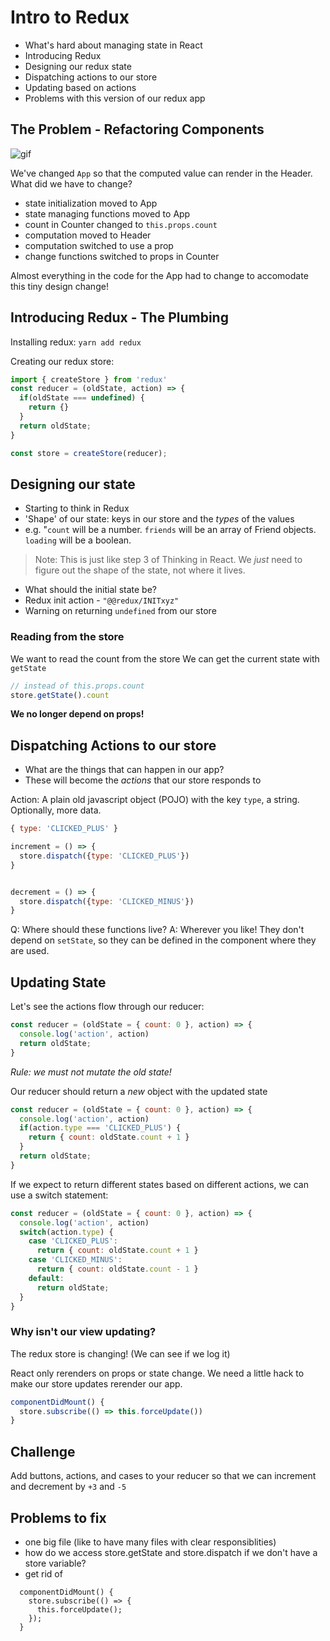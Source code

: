 # Intro to Redux

- What's hard about managing state in React
- Introducing Redux
- Designing our redux state
- Dispatching actions to our store
- Updating based on actions
- Problems with this version of our redux app

## The Problem - Refactoring Components
![gif](http://g.recordit.co/s2OFw0VtYb.gif)

We've changed `App` so that the computed value can render in the Header. What did we have to change?

- state initialization moved to App
- state managing functions moved to App
- count in Counter changed to `this.props.count`
- computation moved to Header
- computation switched to use a prop
- change functions switched to props in Counter

Almost everything in the code for the App had to change to accomodate this tiny design change!

## Introducing Redux - The Plumbing

Installing redux: `yarn add redux`

Creating our redux store:

```js
import { createStore } from 'redux'
const reducer = (oldState, action) => {
  if(oldState === undefined) {
    return {}
  }
  return oldState;
}

const store = createStore(reducer);
```

## Designing our state

- Starting to think in Redux
- 'Shape' of our state: keys in our store and the _types_ of the values
- e.g. "`count` will be a number. `friends` will be an array of Friend objects. `loading` will be a boolean.

> Note: This is just like step 3 of Thinking in React. We _just_ need to figure out the shape of the state, not where it lives.

- What should the initial state be?
- Redux init action - `"@@redux/INITxyz"`
- Warning on returning `undefined` from our store

### Reading from the store

We want to read the count from the store
We can get the current state with `getState`

```js
// instead of this.props.count
store.getState().count
```

**We no longer depend on props!**

## Dispatching Actions to our store

- What are the things that can happen in our app?
- These will become the _actions_ that our store responds to

Action: A plain old javascript object (POJO) with the key `type`, a string. Optionally, more data.

```js
{ type: 'CLICKED_PLUS' }
```

```js
increment = () => {
  store.dispatch({type: 'CLICKED_PLUS'})
}


decrement = () => {
  store.dispatch({type: 'CLICKED_MINUS'})
}
```

Q: Where should these functions live?
A: Wherever you like! They don't depend on `setState`, so they can be defined in the component where they are used.

## Updating State

Let's see the actions flow through our reducer:

```js
const reducer = (oldState = { count: 0 }, action) => {
  console.log('action', action)
  return oldState;
}
```

*Rule: we must not mutate the old state!*

Our reducer should return a _new_ object with the updated state

```js
const reducer = (oldState = { count: 0 }, action) => {
  console.log('action', action)
  if(action.type === 'CLICKED_PLUS') {
    return { count: oldState.count + 1 }
  }
  return oldState;
}
```

If we expect to return different states based on different actions, we can use a switch statement:

```js
const reducer = (oldState = { count: 0 }, action) => {
  console.log('action', action)
  switch(action.type) {
    case 'CLICKED_PLUS':
      return { count: oldState.count + 1 }
    case 'CLICKED_MINUS':
      return { count: oldState.count - 1 }
    default:
      return oldState;
  }
}
```

### Why isn't our view updating?

The redux store is changing! (We can see if we log it)

React only rerenders on props or state change. We need a little hack to make our store updates rerender our app.

```js
componentDidMount() {
  store.subscribe(() => this.forceUpdate())
}
```

## Challenge



Add buttons, actions, and cases to your reducer so that we can increment and decrement by `+3` and `-5`




## Problems to fix
- one big file (like to have many files with clear responsiblities)
- how do we access store.getState and store.dispatch if we don't have a store variable?
- get rid of
```
  componentDidMount() {
    store.subscribe(() => {
      this.forceUpdate();
    });
  }
```
